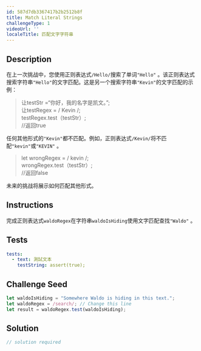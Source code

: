 ```yaml
---
id: 587d7db3367417b2b2512b8f
title: Match Literal Strings
challengeType: 1
videoUrl: ''
localeTitle: 匹配文字字符串
---
```


## Description
<section id="description">在上一次挑战中，您使用正则表达式<code>/Hello/</code>搜索了单词<code>&quot;Hello&quot;</code> 。该正则表达式搜索字符串<code>&quot;Hello&quot;</code>的文字匹配。这是另一个搜索字符串<code>&quot;Kevin&quot;</code>的文字匹配的示例： <blockquote>让testStr =“你好，我的名字是凯文。”; <br>让testRegex = / Kevin /; <br> testRegex.test（testStr）; <br> //返回true </blockquote>任何其他形式的<code>&quot;Kevin&quot;</code>都不匹配。例如，正则表达式<code>/Kevin/</code>将不匹配<code>&quot;kevin&quot;</code>或<code>&quot;KEVIN&quot;</code> 。 <blockquote> let wrongRegex = / kevin /; <br> wrongRegex.test（testStr）; <br> //返回false </blockquote>未来的挑战将展示如何匹配其他形式。 </section>

## Instructions
<section id="instructions">完成正则表达式<code>waldoRegex</code>在字符串<code>waldoIsHiding</code>使用文字匹配查找<code>&quot;Waldo&quot;</code> 。 </section>

## Tests
<section id='tests'>

```yml
tests:
  - text: 測試文本
    testString: assert(true);

```

</section>

## Challenge Seed
<section id='challengeSeed'>

<div id='js-seed'>

```js
let waldoIsHiding = "Somewhere Waldo is hiding in this text.";
let waldoRegex = /search/; // Change this line
let result = waldoRegex.test(waldoIsHiding);

```

</div>



</section>

## Solution
<section id='solution'>

```js
// solution required
```
</section>
